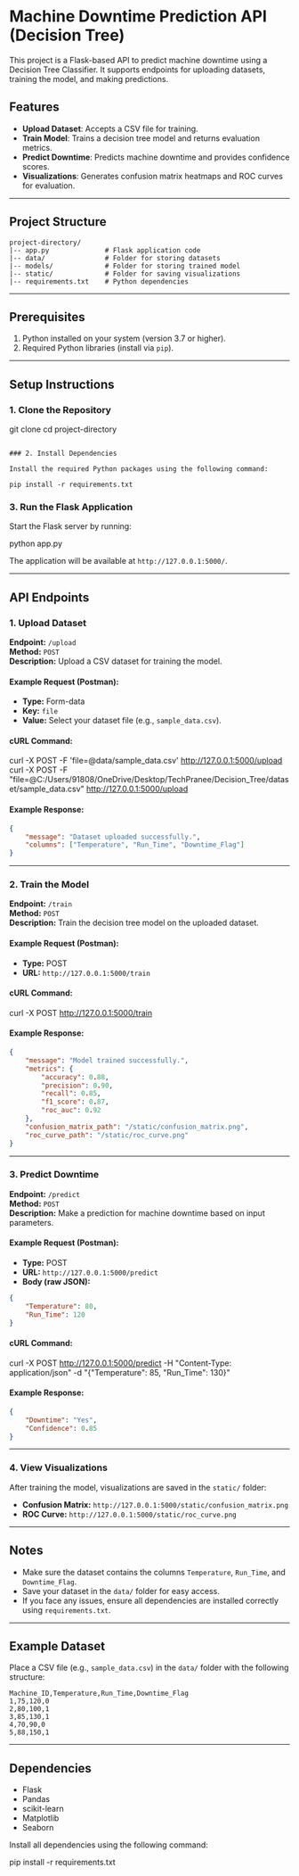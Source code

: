 # Machine Downtime Prediction API (Decision Tree)

This project is a Flask-based API to predict machine downtime using a Decision Tree Classifier. It supports endpoints for uploading datasets, training the model, and making predictions.

## Features

- **Upload Dataset**: Accepts a CSV file for training.
- **Train Model**: Trains a decision tree model and returns evaluation metrics.
- **Predict Downtime**: Predicts machine downtime and provides confidence scores.
- **Visualizations**: Generates confusion matrix heatmaps and ROC curves for evaluation.

---

## Project Structure

```
project-directory/
|-- app.py              # Flask application code
|-- data/               # Folder for storing datasets
|-- models/             # Folder for storing trained model
|-- static/             # Folder for saving visualizations
|-- requirements.txt    # Python dependencies
```

---

## Prerequisites

1. Python installed on your system (version 3.7 or higher).
2. Required Python libraries (install via `pip`).

---

## Setup Instructions

### 1. Clone the Repository

git clone <repository-url>
cd project-directory
```

### 2. Install Dependencies

Install the required Python packages using the following command:

pip install -r requirements.txt
```

### 3. Run the Flask Application

Start the Flask server by running:

python app.py


The application will be available at `http://127.0.0.1:5000/`.

---

## API Endpoints

### 1. Upload Dataset

**Endpoint:** `/upload`\
**Method:** `POST`\
**Description:** Upload a CSV dataset for training the model.

#### Example Request (Postman):

- **Type:** Form-data
- **Key:** `file`
- **Value:** Select your dataset file (e.g., `sample_data.csv`).

#### cURL Command:


curl -X POST -F 'file=@data/sample_data.csv' http://127.0.0.1:5000/upload
curl -X POST -F "file=@C:/Users/91808/OneDrive/Desktop/TechPranee/Decision_Tree/dataset/sample_data.csv" http://127.0.0.1:5000/upload


#### Example Response:

```json
{
    "message": "Dataset uploaded successfully.",
    "columns": ["Temperature", "Run_Time", "Downtime_Flag"]
}
```

---

### 2. Train the Model

**Endpoint:** `/train`\
**Method:** `POST`\
**Description:** Train the decision tree model on the uploaded dataset.

#### Example Request (Postman):

- **Type:** POST
- **URL:** `http://127.0.0.1:5000/train`

#### cURL Command:


curl -X POST http://127.0.0.1:5000/train


#### Example Response:

```json
{
    "message": "Model trained successfully.",
    "metrics": {
        "accuracy": 0.88,
        "precision": 0.90,
        "recall": 0.85,
        "f1_score": 0.87,
        "roc_auc": 0.92
    },
    "confusion_matrix_path": "/static/confusion_matrix.png",
    "roc_curve_path": "/static/roc_curve.png"
}
```

---

### 3. Predict Downtime

**Endpoint:** `/predict`\
**Method:** `POST`\
**Description:** Make a prediction for machine downtime based on input parameters.

#### Example Request (Postman):

- **Type:** POST
- **URL:** `http://127.0.0.1:5000/predict`
- **Body (raw JSON):**

```json
{
    "Temperature": 80,
    "Run_Time": 120
}
```

#### cURL Command:
curl -X POST http://127.0.0.1:5000/predict -H "Content-Type: application/json" -d "{\"Temperature\": 85, \"Run_Time\": 130}"


#### Example Response:

```json
{
    "Downtime": "Yes",
    "Confidence": 0.85
}
```

---

### 4. View Visualizations

After training the model, visualizations are saved in the `static/` folder:

- **Confusion Matrix:** `http://127.0.0.1:5000/static/confusion_matrix.png`
- **ROC Curve:** `http://127.0.0.1:5000/static/roc_curve.png`

---

## Notes

- Make sure the dataset contains the columns `Temperature`, `Run_Time`, and `Downtime_Flag`.
- Save your dataset in the `data/` folder for easy access.
- If you face any issues, ensure all dependencies are installed correctly using `requirements.txt`.

---

## Example Dataset

Place a CSV file (e.g., `sample_data.csv`) in the `data/` folder with the following structure:

```
Machine_ID,Temperature,Run_Time,Downtime_Flag
1,75,120,0
2,80,100,1
3,85,130,1
4,70,90,0
5,88,150,1
```

---

## Dependencies

- Flask
- Pandas
- scikit-learn
- Matplotlib
- Seaborn

Install all dependencies using the following command:


pip install -r requirements.txt
```

